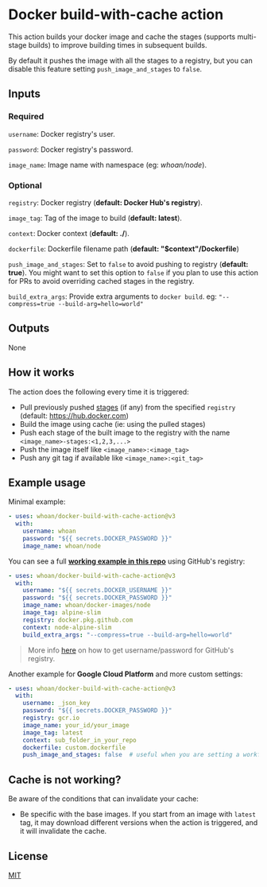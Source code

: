 # Docker build-with-cache action

This action builds your docker image and cache the stages (supports multi-stage builds) to improve building times in subsequent builds.

By default it pushes the image with all the stages to a registry, but you can disable this feature setting `push_image_and_stages` to `false`.

## Inputs

### Required

`username`: Docker registry's user.

`password`: Docker registry's password.

`image_name`: Image name with namespace (eg: *whoan/node*).

### Optional

`registry`: Docker registry (**default: Docker Hub's registry**).

`image_tag`: Tag of the image to build (**default: latest**).

`context`: Docker context (**default: ./**).

`dockerfile`: Dockerfile filename path (**default: "$context"/Dockerfile**)

`push_image_and_stages`: Set to `false` to avoid pushing to registry (**default: true**). You might want to set this option to `false` if you plan to use this action for PRs to avoid overriding cached stages in the registry.

`build_extra_args`: Provide extra arguments to `docker build`. eg: `"--compress=true --build-arg=hello=world"`

## Outputs

None

## How it works

The action does the following every time it is triggered:

- Pull previously pushed [stages](https://docs.docker.com/develop/develop-images/multistage-build/) (if any) from the specified `registry` (default: https://hub.docker.com)
- Build the image using cache (ie: using the pulled stages)
- Push each stage of the built image to the registry with the name `<image_name>-stages:<1,2,3,...>`
- Push the image itself like `<image_name>:<image_tag>`
- Push any git tag if available like `<image_name>:<git_tag>`

## Example usage

Minimal example:

```yml
- uses: whoan/docker-build-with-cache-action@v3
  with:
    username: whoan
    password: "${{ secrets.DOCKER_PASSWORD }}"
    image_name: whoan/node
```

You can see a full **[working example in this repo](https://github.com/whoan/docker-images/blob/master/.github/workflows/node-alpine-slim.yml)** using GitHub's registry:

```yml
- uses: whoan/docker-build-with-cache-action@v3
  with:
    username: "${{ secrets.DOCKER_USERNAME }}"
    password: "${{ secrets.DOCKER_PASSWORD }}"
    image_name: whoan/docker-images/node
    image_tag: alpine-slim
    registry: docker.pkg.github.com
    context: node-alpine-slim
    build_extra_args: "--compress=true --build-arg=hello=world"
```

> More info [here](https://help.github.com/en/github/managing-packages-with-github-packages/configuring-docker-for-use-with-github-packages#authenticating-to-github-packages) on how to get username/password for GitHub's registry.

Another example for **Google Cloud Platform** and more custom settings:

```yml
- uses: whoan/docker-build-with-cache-action@v3
  with:
    username: _json_key
    password: "${{ secrets.DOCKER_PASSWORD }}"
    registry: gcr.io
    image_name: your_id/your_image
    image_tag: latest
    context: sub_folder_in_your_repo
    dockerfile: custom.dockerfile
    push_image_and_stages: false  # useful when you are setting a workflow to run on PRs
```

## Cache is not working?

Be aware of the conditions that can invalidate your cache:

- Be specific with the base images. If you start from an image with `latest` tag, it may download different versions when the action is triggered, and it will invalidate the cache.

## License

[MIT](https://github.com/whoan/docker-build-with-cache-action/blob/master/LICENSE)
